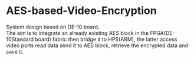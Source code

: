 # AES-based-Video-Encryption
System design based on DE-10 board, 
<br> The aim is to integrate an already existing AES block in the FPGA(DE-10Standard board) fabric then bridge it to HPS(ARM), the latter access video ports read data send it to AES block, retrieve the encrypted data and save it.


